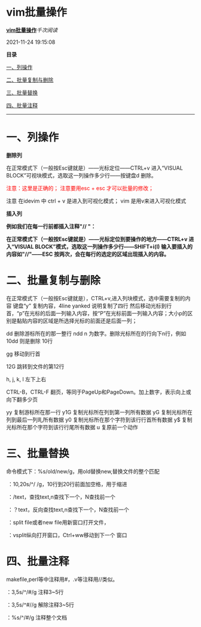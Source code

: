# vim批量操作



[**vim批量操作**](https://blog.csdn.net/yh13572438258/article/details/121522688)*千次阅读*

2021-11-24 19:15:08

**目录**

[一、列操作](https://www.csdn.net/tags/Mtjacg3sNTE1MTQtYmxvZwO0O0OO0O0O.html#一、列操作)

[二、批量复制与删除](https://www.csdn.net/tags/Mtjacg3sNTE1MTQtYmxvZwO0O0OO0O0O.html#二、批量复制与删除)

[三、批量替换](https://www.csdn.net/tags/Mtjacg3sNTE1MTQtYmxvZwO0O0OO0O0O.html#三、批量替换)

[四、批量注释](https://www.csdn.net/tags/Mtjacg3sNTE1MTQtYmxvZwO0O0OO0O0O.html#四、批量注释)

------

# 一、列操作

**删除列**

在正常模式下（一般按Esc键就是）——光标定位——CTRL+v 进入“VISUAL BLOCK”可视块模式，选取这一列操作多少行——按键盘d 删除。





<font color=red>注意：这里是正确的； 注意要用esc + esc 才可以批量的修改；</font>

注意 在idevim 中 ctrl  + v 是进入到可视化模式；   vim  是用v来进入可视化模式

**插入列**

**例如我们在每一行前都插入注释"// "：**

**在正常模式下（一般按Esc键就是）——光标定位到要操作的地方——CTRL+v 进入“VISUAL BLOCK”模式，选取这一列操作多少行——SHIFT+i(I) 输入要插入的内容如"//"——ESC 按两次，会在每行的选定的区域出现插入的内容。**



# 二、批量复制与删除

在正常模式下（一般按Esc键就是），CTRL+v,进入列块模式，选中需要复制的内容
键盘“y” 复制内容，4line yanked 说明复制了四行
然后移动光标到行首，“p”在光标的后面一列输入内容，按“P”在光标前面一列输入内容；大小p的区别是黏贴内容的区域是所选择光标的前面还是后面一列；

dd          删除游标所在的那一整行
ndd         n 为数字。删除光标所在的行向下n行，例如 10dd 则是删除 10行

gg          移动到行首

12G         跳转到文件的第12行

h, j, k, l       左下上右

CTRL-B，CTRL-F    翻页，等同于PageUp和PageDown。加上数字，表示向上或向下翻多少页

yy         复制游标所在那一行
y1G       复制光标所在列到第一列所有数据
yG        复制光标所在列到最后一列癿所有数据
y0         复制光标所在那个字符到该行行首所有数据
y$         复制光标所在那个字符到该行行尾所有数据
u          复原前一个动作

# 三、批量替换

命令模式下：%s/old/new/g，用old替换new,替换文件的整个匹配

​         ：10,20s/^/ /g，10行到20行前面加空格，用于缩进

​         ：/text，查找text,n查找下一个，N查找前一个

​         ：？text，反向查找text,n查找下一个，N查找前一个

​         ：split file或者new file用新窗口打开文件，

​          ：vsplit纵向打开窗口，Ctrl+ww移动到下一个 窗口

# 四、批量注释

makefile,perl等中注释用#，.v等注释用//类似。

：3,5s/^/#/g  注释3~5行

：3,5s/^#//g  解除注释3~5行

：%s/^/#/g  注释整个文档